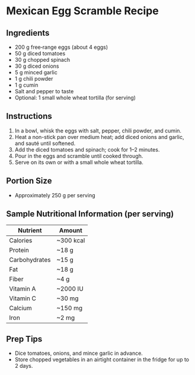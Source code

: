 # Mexican Egg Scramble Recipe

## Ingredients
- 200 g free‑range eggs (about 4 eggs)
- 50 g diced tomatoes
- 30 g chopped spinach
- 30 g diced onions
- 5 g minced garlic
- 1 g chili powder
- 1 g cumin
- Salt and pepper to taste
- Optional: 1 small whole wheat tortilla (for serving)

## Instructions
1. In a bowl, whisk the eggs with salt, pepper, chili powder, and cumin.
2. Heat a non-stick pan over medium heat; add diced onions and garlic, and sauté until softened.
3. Add the diced tomatoes and spinach; cook for 1–2 minutes.
4. Pour in the eggs and scramble until cooked through.
5. Serve on its own or with a small whole wheat tortilla.

## Portion Size
- Approximately 250 g per serving

## Sample Nutritional Information (per serving)
| Nutrient      | Amount    |
| ------------- | --------- |
| Calories      | ~300 kcal |
| Protein       | ~18 g     |
| Carbohydrates | ~15 g     |
| Fat           | ~18 g     |
| Fiber         | ~4 g      |
| Vitamin A     | ~2000 IU  |
| Vitamin C     | ~30 mg    |
| Calcium       | ~150 mg   |
| Iron          | ~2 mg     |

## Prep Tips
- Dice tomatoes, onions, and mince garlic in advance.
- Store chopped vegetables in an airtight container in the fridge for up to 2 days.

